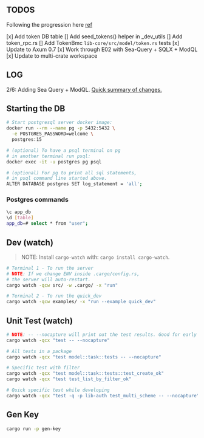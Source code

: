 ## TODOS

Following the progression here [ref](https://github.com/rust10x/rust-web-app?tab=readme-ov-file#rust10x-web-app-youtube-videos)

[x] Add token DB table
[] Add seed_tokens() helper in \_dev_utils
[] Add token_rpc.rs
[] Add TokenBmc `lib-core/src/model/token.rs` tests
[x] Update to Axum 0.7
[x] Work through E02 with Sea-Query + SQLX + ModQL
[x] Update to multi-crate workspace

## LOG

2/6: Adding Sea Query + ModQL. [Quick summary of changes.](https://www.youtube.com/watch?v=-dMH9UiwKqg&list=PL7r-PXl6ZPcCIOFaL7nVHXZvBmHNhrh_Q)

## Starting the DB

```sh
# Start postgresql server docker image:
docker run --rm --name pg -p 5432:5432 \
  -e POSTGRES_PASSWORD=welcome \
  postgres:15

# (optional) To have a psql terminal on pg
# in another terminal run psql:
docker exec -it -u postgres pg psql

# (optional) For pg to print all sql statements,
# in psql command line started above.
ALTER DATABASE postgres SET log_statement = 'all';
```

### Postgres commands

```sh
\c app_db
\d [table]
app_db=# select * from "user";
```

## Dev (watch)

> NOTE: Install `cargo-watch` with: `cargo install cargo-watch`.

```sh
# Terminal 1 - To run the server
# NOTE: If we change ENV inside .cargo/config.rs,
# the server will auto-restart.
cargo watch -qcw src/ -w .cargo/ -x "run"

# Terminal 2 - To run the quick_dev
cargo watch -qcw examples/ -x "run --example quick_dev"
```

## Unit Test (watch)

```sh
# NOTE: -- --nocapture will print out the test results. Good for early dev.
cargo watch -qcx "test -- --nocapture"

# All tests in a package
cargo watch -qcx "test model::task::tests -- --nocapture"

# Specific test with filter
cargo watch -qcx "test model::task::tests::test_create_ok"
cargo watch -qcx "test test_list_by_filter_ok"

# Quick specific test while developing
cargo watch -qcx "test -q -p lib-auth test_multi_scheme -- --nocapture"

```

## Gen Key

```sh
cargo run -p gen-key
```

